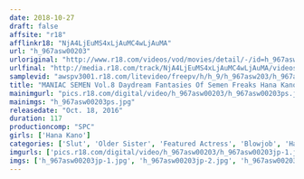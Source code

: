 ```yaml
---
date: 2018-10-27
draft: false
affsite: "r18"
afflinkr18: "NjA4LjEuMS4xLjAuMC4wLjAuMA"
url: "h_967asw00203"
urloriginal: "http://www.r18.com/videos/vod/movies/detail/-/id=h_967asw00203"
urlfinal: "http://media.r18.com/track/NjA4LjEuMS4xLjAuMC4wLjAuMA/videos/vod/movies/detail/-/id=h_967asw00203"
samplevid: "awspv3001.r18.com/litevideo/freepv/h/h_9/h_967asw203/h_967asw203_dmb_w.mp4"
title: "MANIAC SEMEN Vol.8 Daydream Fantasies Of Semen Freaks Hana Kano"
mainimgurl: "pics.r18.com/digital/video/h_967asw00203/h_967asw00203ps.jpg"
mainimgs: "h_967asw00203ps.jpg"
releasedate: "Oct. 18, 2016"
duration: 117
productioncomp: "SPC"
girls: ['Hana Kano']
categories: ['Slut', 'Older Sister', 'Featured Actress', 'Blowjob', 'Handjob', 'Cum Swallowing']
imgurls: ['pics.r18.com/digital/video/h_967asw00203/h_967asw00203jp-1.jpg', 'pics.r18.com/digital/video/h_967asw00203/h_967asw00203jp-2.jpg', 'pics.r18.com/digital/video/h_967asw00203/h_967asw00203jp-3.jpg', 'pics.r18.com/digital/video/h_967asw00203/h_967asw00203jp-4.jpg', 'pics.r18.com/digital/video/h_967asw00203/h_967asw00203jp-5.jpg', 'pics.r18.com/digital/video/h_967asw00203/h_967asw00203jp-6.jpg', 'pics.r18.com/digital/video/h_967asw00203/h_967asw00203jp-7.jpg', 'pics.r18.com/digital/video/h_967asw00203/h_967asw00203jp-8.jpg', 'pics.r18.com/digital/video/h_967asw00203/h_967asw00203jp-9.jpg', 'pics.r18.com/digital/video/h_967asw00203/h_967asw00203jp-10.jpg', 'pics.r18.com/digital/video/h_967asw00203/h_967asw00203jp-11.jpg', 'pics.r18.com/digital/video/h_967asw00203/h_967asw00203jp-12.jpg', 'pics.r18.com/digital/video/h_967asw00203/h_967asw00203jp-13.jpg', 'pics.r18.com/digital/video/h_967asw00203/h_967asw00203jp-14.jpg', 'pics.r18.com/digital/video/h_967asw00203/h_967asw00203jp-15.jpg', 'pics.r18.com/digital/video/h_967asw00203/h_967asw00203jp-16.jpg', 'pics.r18.com/digital/video/h_967asw00203/h_967asw00203jp-17.jpg', 'pics.r18.com/digital/video/h_967asw00203/h_967asw00203jp-18.jpg', 'pics.r18.com/digital/video/h_967asw00203/h_967asw00203jp-19.jpg', 'pics.r18.com/digital/video/h_967asw00203/h_967asw00203jp-20.jpg']
imgs: ['h_967asw00203jp-1.jpg', 'h_967asw00203jp-2.jpg', 'h_967asw00203jp-3.jpg', 'h_967asw00203jp-4.jpg', 'h_967asw00203jp-5.jpg', 'h_967asw00203jp-6.jpg', 'h_967asw00203jp-7.jpg', 'h_967asw00203jp-8.jpg', 'h_967asw00203jp-9.jpg', 'h_967asw00203jp-10.jpg', 'h_967asw00203jp-11.jpg', 'h_967asw00203jp-12.jpg', 'h_967asw00203jp-13.jpg', 'h_967asw00203jp-14.jpg', 'h_967asw00203jp-15.jpg', 'h_967asw00203jp-16.jpg', 'h_967asw00203jp-17.jpg', 'h_967asw00203jp-18.jpg', 'h_967asw00203jp-19.jpg', 'h_967asw00203jp-20.jpg']
---
```

